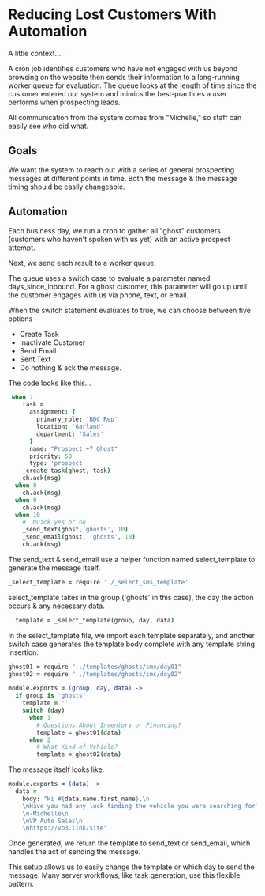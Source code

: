 # Reducing Lost Customers With Automation
A little context....
 
A cron job identifies customers who have not engaged with us beyond browsing on the website then sends their information to a long-running worker queue for evaluation. The queue looks at the length of time since the customer entered our system and mimics the best-practices a user performs when prospecting leads.

All communication from the system comes from "Michelle," so staff can easily see who did what.

## Goals
We want the system to reach out with a series of general prospecting messages at different points in time. Both the message & the message timing should be easily changeable.

## Automation
Each business day, we run a cron to gather all "ghost" customers (customers who haven't spoken with us yet) with an active prospect attempt.

Next, we send each result to a worker queue.

The queue uses a switch case to evaluate a parameter named days_since_inbound. For a ghost customer, this parameter will go up until the customer engages with us via phone, text, or email.

When the switch statement evaluates to true, we can choose between five options

- Create Task
- Inactivate Customer
- Send Email
- Sent Text
- Do nothing & ack the message.

The code looks like this... 
```coffeescript
 when 7
    task =
      assignment: {
        primary_role: 'BDC Rep'
        location: 'Garland'
        department: 'Sales'
      }
      name: "Prospect +7 Ghost"
      priority: 50
      type: 'prospect'
    _create_task(ghost, task)
    ch.ack(msg)
  when 8
    ch.ack(msg)
  when 9
    ch.ack(msg)
  when 10
    #  Quick yes or no
    _send_text(ghost,'ghosts', 10)
    _send_email(ghost, 'ghosts', 10)
    ch.ack(msg)
```

The send_text & send_email use a helper function named select_template to generate the message itself.

```coffeescript
_select_template = require './_select_sms_template'
```

select_template takes in the group ('ghosts' in this case), the day the action occurs & any necessary data.

```coffeescript
  template = _select_template(group, day, data)
```
In the select_template file, we import each template separately, and another switch case generates the template body complete with any template string insertion.

```coffeescript
ghost01 = require "../templates/ghosts/sms/day01"
ghost02 = require "../templates/ghosts/sms/day02"

module.exports = (group, day, data) ->
  if group is 'ghosts'
    template = ''
    switch (day)
      when 1
        # Questions About Inventory or Financing?
        template = ghost01(data)
      when 2
        # What Kind of Vehicle?
        template = ghost02(data)
```

The message itself looks like:

```coffeescript
module.exports = (data) ->
  data =
    body: "Hi #{data.name.first_name},\n
    \nHave you had any luck finding the vehicle you were searching for?\n
    \n-Michelle\n
    \nVP Auto Sales\n
    \nhttps://vp3.link/site"
 ```
 
 Once generated, we return the template to send_text or send_email, which handles the act of sending the message.

This setup allows us to easily change the template or which day to send the message. Many server workflows, like task generation, use this flexible pattern.
